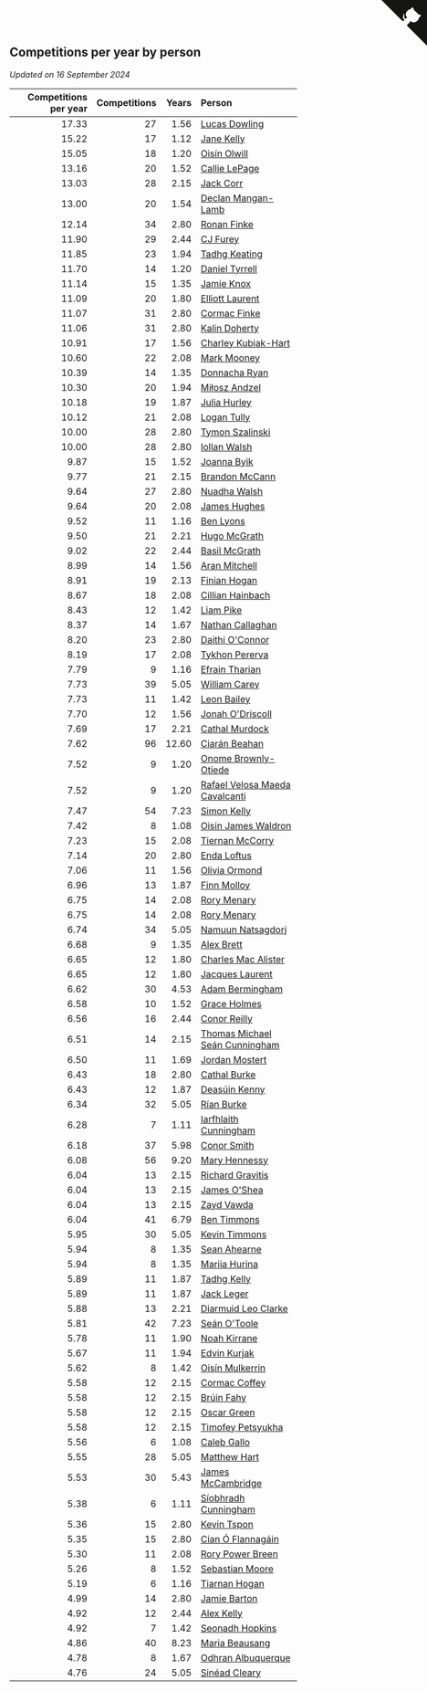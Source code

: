## Competitions per year by person

*Updated on 16 September 2024*

| Competitions per year | Competitions | Years | Person |
| ---: | ---: | ---: | :--- |
| 17.33 | 27 | 1.56 | [Lucas Dowling](https://www.worldcubeassociation.org/persons/2023DOWL01) |
| 15.22 | 17 | 1.12 | [Jane Kelly](https://www.worldcubeassociation.org/persons/2023KELL23) |
| 15.05 | 18 | 1.20 | [Oisín Olwill](https://www.worldcubeassociation.org/persons/2023OLWI01) |
| 13.16 | 20 | 1.52 | [Callie LePage](https://www.worldcubeassociation.org/persons/2023LEPA01) |
| 13.03 | 28 | 2.15 | [Jack Corr](https://www.worldcubeassociation.org/persons/2022CORR06) |
| 13.00 | 20 | 1.54 | [Declan Mangan-Lamb](https://www.worldcubeassociation.org/persons/2023MANG02) |
| 12.14 | 34 | 2.80 | [Ronan Finke](https://www.worldcubeassociation.org/persons/2021FINK02) |
| 11.90 | 29 | 2.44 | [CJ Furey](https://www.worldcubeassociation.org/persons/2022FURE01) |
| 11.85 | 23 | 1.94 | [Tadhg Keating](https://www.worldcubeassociation.org/persons/2022KEAT02) |
| 11.70 | 14 | 1.20 | [Daniel Tyrrell](https://www.worldcubeassociation.org/persons/2023TYRR01) |
| 11.14 | 15 | 1.35 | [Jamie Knox](https://www.worldcubeassociation.org/persons/2023KNOX02) |
| 11.09 | 20 | 1.80 | [Elliott Laurent](https://www.worldcubeassociation.org/persons/2022LAUR09) |
| 11.07 | 31 | 2.80 | [Cormac Finke](https://www.worldcubeassociation.org/persons/2021FINK01) |
| 11.06 | 31 | 2.80 | [Kalin Doherty](https://www.worldcubeassociation.org/persons/2021DOHE02) |
| 10.91 | 17 | 1.56 | [Charley Kubiak-Hart](https://www.worldcubeassociation.org/persons/2023KUBI01) |
| 10.60 | 22 | 2.08 | [Mark Mooney](https://www.worldcubeassociation.org/persons/2022MOON08) |
| 10.39 | 14 | 1.35 | [Donnacha Ryan](https://www.worldcubeassociation.org/persons/2023RYAN04) |
| 10.30 | 20 | 1.94 | [Miłosz Andzel](https://www.worldcubeassociation.org/persons/2022ANDZ01) |
| 10.18 | 19 | 1.87 | [Julia Hurley](https://www.worldcubeassociation.org/persons/2022HURL02) |
| 10.12 | 21 | 2.08 | [Logan Tully](https://www.worldcubeassociation.org/persons/2022TULL02) |
| 10.00 | 28 | 2.80 | [Tymon Szalinski](https://www.worldcubeassociation.org/persons/2021SZAL01) |
| 10.00 | 28 | 2.80 | [Iollan Walsh](https://www.worldcubeassociation.org/persons/2021WALS03) |
| 9.87 | 15 | 1.52 | [Joanna Byik](https://www.worldcubeassociation.org/persons/2023BYIK01) |
| 9.77 | 21 | 2.15 | [Brandon McCann](https://www.worldcubeassociation.org/persons/2022MCCA04) |
| 9.64 | 27 | 2.80 | [Nuadha Walsh](https://www.worldcubeassociation.org/persons/2021WALS04) |
| 9.64 | 20 | 2.08 | [James Hughes](https://www.worldcubeassociation.org/persons/2022HUGH08) |
| 9.52 | 11 | 1.16 | [Ben Lyons](https://www.worldcubeassociation.org/persons/2023LYON02) |
| 9.50 | 21 | 2.21 | [Hugo McGrath](https://www.worldcubeassociation.org/persons/2022MCGR02) |
| 9.02 | 22 | 2.44 | [Basil McGrath](https://www.worldcubeassociation.org/persons/2022MCGR01) |
| 8.99 | 14 | 1.56 | [Aran Mitchell](https://www.worldcubeassociation.org/persons/2023MITC04) |
| 8.91 | 19 | 2.13 | [Finian Hogan](https://www.worldcubeassociation.org/persons/2022HOGA01) |
| 8.67 | 18 | 2.08 | [Cillian Hainbach](https://www.worldcubeassociation.org/persons/2022HAIN04) |
| 8.43 | 12 | 1.42 | [Liam Pike](https://www.worldcubeassociation.org/persons/2023PIKE03) |
| 8.37 | 14 | 1.67 | [Nathan Callaghan](https://www.worldcubeassociation.org/persons/2023CALL01) |
| 8.20 | 23 | 2.80 | [Daithi O'Connor](https://www.worldcubeassociation.org/persons/2021OCON01) |
| 8.19 | 17 | 2.08 | [Tykhon Pererva](https://www.worldcubeassociation.org/persons/2022PERE32) |
| 7.79 | 9 | 1.16 | [Efrain Tharian](https://www.worldcubeassociation.org/persons/2023THAR03) |
| 7.73 | 39 | 5.05 | [William Carey](https://www.worldcubeassociation.org/persons/2019CARE02) |
| 7.73 | 11 | 1.42 | [Leon Bailey](https://www.worldcubeassociation.org/persons/2023BAIL04) |
| 7.70 | 12 | 1.56 | [Jonah O'Driscoll](https://www.worldcubeassociation.org/persons/2023ODRI01) |
| 7.69 | 17 | 2.21 | [Cathal Murdock](https://www.worldcubeassociation.org/persons/2022MURD01) |
| 7.62 | 96 | 12.60 | [Ciarán Beahan](https://www.worldcubeassociation.org/persons/2012BEAH01) |
| 7.52 | 9 | 1.20 | [Onome Brownly-Otiede](https://www.worldcubeassociation.org/persons/2023BROW36) |
| 7.52 | 9 | 1.20 | [Rafael Velosa Maeda Cavalcanti](https://www.worldcubeassociation.org/persons/2023CAVA03) |
| 7.47 | 54 | 7.23 | [Simon Kelly](https://www.worldcubeassociation.org/persons/2017KELL08) |
| 7.42 | 8 | 1.08 | [Oisin James Waldron](https://www.worldcubeassociation.org/persons/2023WALD04) |
| 7.23 | 15 | 2.08 | [Tiernan McCorry](https://www.worldcubeassociation.org/persons/2022MCCO09) |
| 7.14 | 20 | 2.80 | [Enda Loftus](https://www.worldcubeassociation.org/persons/2021LOFT01) |
| 7.06 | 11 | 1.56 | [Olivia Ormond](https://www.worldcubeassociation.org/persons/2023ORMO02) |
| 6.96 | 13 | 1.87 | [Finn Molloy](https://www.worldcubeassociation.org/persons/2022MOLL03) |
| 6.75 | 14 | 2.08 | [Rory Menary](https://www.worldcubeassociation.org/persons/2022MENA01) |
| 6.75 | 14 | 2.08 | [Rory Menary](https://www.worldcubeassociation.org/persons/2022MENA01) |
| 6.74 | 34 | 5.05 | [Namuun Natsagdorj](https://www.worldcubeassociation.org/persons/2019NATS02) |
| 6.68 | 9 | 1.35 | [Alex Brett](https://www.worldcubeassociation.org/persons/2023BRET04) |
| 6.65 | 12 | 1.80 | [Charles Mac Alister](https://www.worldcubeassociation.org/persons/2022ALIS02) |
| 6.65 | 12 | 1.80 | [Jacques Laurent](https://www.worldcubeassociation.org/persons/2022LAUR10) |
| 6.62 | 30 | 4.53 | [Adam Bermingham](https://www.worldcubeassociation.org/persons/2020BERM02) |
| 6.58 | 10 | 1.52 | [Grace Holmes](https://www.worldcubeassociation.org/persons/2023HOLM04) |
| 6.56 | 16 | 2.44 | [Conor Reilly](https://www.worldcubeassociation.org/persons/2022REIL01) |
| 6.51 | 14 | 2.15 | [Thomas Michael Seán Cunningham](https://www.worldcubeassociation.org/persons/2022CUNN04) |
| 6.50 | 11 | 1.69 | [Jordan Mostert](https://www.worldcubeassociation.org/persons/2023MOST01) |
| 6.43 | 18 | 2.80 | [Cathal Burke](https://www.worldcubeassociation.org/persons/2021BURK03) |
| 6.43 | 12 | 1.87 | [Deasúin Kenny](https://www.worldcubeassociation.org/persons/2022KENN12) |
| 6.34 | 32 | 5.05 | [Rían Burke](https://www.worldcubeassociation.org/persons/2019BURK05) |
| 6.28 | 7 | 1.11 | [Iarfhlaith Cunningham](https://www.worldcubeassociation.org/persons/2023CUNN03) |
| 6.18 | 37 | 5.98 | [Conor Smith](https://www.worldcubeassociation.org/persons/2018SMIT37) |
| 6.08 | 56 | 9.20 | [Mary Hennessy](https://www.worldcubeassociation.org/persons/2015HENN02) |
| 6.04 | 13 | 2.15 | [Richard Gravitis](https://www.worldcubeassociation.org/persons/2022GRAV01) |
| 6.04 | 13 | 2.15 | [James O'Shea](https://www.worldcubeassociation.org/persons/2022OSHE01) |
| 6.04 | 13 | 2.15 | [Zayd Vawda](https://www.worldcubeassociation.org/persons/2022VAWD01) |
| 6.04 | 41 | 6.79 | [Ben Timmons](https://www.worldcubeassociation.org/persons/2017TIMM01) |
| 5.95 | 30 | 5.05 | [Kevin Timmons](https://www.worldcubeassociation.org/persons/2019TIMM01) |
| 5.94 | 8 | 1.35 | [Sean Ahearne](https://www.worldcubeassociation.org/persons/2023AHEA01) |
| 5.94 | 8 | 1.35 | [Mariia Hurina](https://www.worldcubeassociation.org/persons/2023HURI01) |
| 5.89 | 11 | 1.87 | [Tadhg Kelly](https://www.worldcubeassociation.org/persons/2022KELL21) |
| 5.89 | 11 | 1.87 | [Jack Leger](https://www.worldcubeassociation.org/persons/2022LEGE01) |
| 5.88 | 13 | 2.21 | [Diarmuid Leo Clarke](https://www.worldcubeassociation.org/persons/2022CLAR14) |
| 5.81 | 42 | 7.23 | [Seán O'Toole](https://www.worldcubeassociation.org/persons/2017OTOO03) |
| 5.78 | 11 | 1.90 | [Noah Kirrane](https://www.worldcubeassociation.org/persons/2022KIRR02) |
| 5.67 | 11 | 1.94 | [Edvin Kurjak](https://www.worldcubeassociation.org/persons/2022KURJ01) |
| 5.62 | 8 | 1.42 | [Oisín Mulkerrin](https://www.worldcubeassociation.org/persons/2023MULK01) |
| 5.58 | 12 | 2.15 | [Cormac Coffey](https://www.worldcubeassociation.org/persons/2022COFF01) |
| 5.58 | 12 | 2.15 | [Brúin Fahy](https://www.worldcubeassociation.org/persons/2022FAHY01) |
| 5.58 | 12 | 2.15 | [Oscar Green](https://www.worldcubeassociation.org/persons/2022GREE14) |
| 5.58 | 12 | 2.15 | [Timofey Petsyukha](https://www.worldcubeassociation.org/persons/2022PETS02) |
| 5.56 | 6 | 1.08 | [Caleb Gallo](https://www.worldcubeassociation.org/persons/2023GALL25) |
| 5.55 | 28 | 5.05 | [Matthew Hart](https://www.worldcubeassociation.org/persons/2019HART11) |
| 5.53 | 30 | 5.43 | [James McCambridge](https://www.worldcubeassociation.org/persons/2019MCCA09) |
| 5.38 | 6 | 1.11 | [Síobhradh Cunningham](https://www.worldcubeassociation.org/persons/2023CUNN04) |
| 5.36 | 15 | 2.80 | [Kevin Tspon](https://www.worldcubeassociation.org/persons/2021TSPO01) |
| 5.35 | 15 | 2.80 | [Cian Ó Flannagáin](https://www.worldcubeassociation.org/persons/2021OFLA01) |
| 5.30 | 11 | 2.08 | [Rory Power Breen](https://www.worldcubeassociation.org/persons/2022BREE02) |
| 5.26 | 8 | 1.52 | [Sebastian Moore](https://www.worldcubeassociation.org/persons/2023MOOR03) |
| 5.19 | 6 | 1.16 | [Tiarnan Hogan](https://www.worldcubeassociation.org/persons/2023HOGA04) |
| 4.99 | 14 | 2.80 | [Jamie Barton](https://www.worldcubeassociation.org/persons/2021BART03) |
| 4.92 | 12 | 2.44 | [Alex Kelly](https://www.worldcubeassociation.org/persons/2022KELL03) |
| 4.92 | 7 | 1.42 | [Seonadh Hopkins](https://www.worldcubeassociation.org/persons/2023HOPK01) |
| 4.86 | 40 | 8.23 | [Maria Beausang](https://www.worldcubeassociation.org/persons/2016BEAU03) |
| 4.78 | 8 | 1.67 | [Odhran Albuquerque](https://www.worldcubeassociation.org/persons/2023ALBU01) |
| 4.76 | 24 | 5.05 | [Sinéad Cleary](https://www.worldcubeassociation.org/persons/2019CLEA04) |


<a href="https://github.com/simonkellly/wca_statistics_ireland" class="github-corner" aria-label="View source on Github"><svg width="80" height="80" viewBox="0 0 250 250" style="fill:#151513; color:#fff; position: absolute; top: 0; border: 0; right: 0;" aria-hidden="true"><path d="M0,0 L115,115 L130,115 L142,142 L250,250 L250,0 Z"></path><path d="M128.3,109.0 C113.8,99.7 119.0,89.6 119.0,89.6 C122.0,82.7 120.5,78.6 120.5,78.6 C119.2,72.0 123.4,76.3 123.4,76.3 C127.3,80.9 125.5,87.3 125.5,87.3 C122.9,97.6 130.6,101.9 134.4,103.2" fill="currentColor" style="transform-origin: 130px 106px;" class="octo-arm"></path><path d="M115.0,115.0 C114.9,115.1 118.7,116.5 119.8,115.4 L133.7,101.6 C136.9,99.2 139.9,98.4 142.2,98.6 C133.8,88.0 127.5,74.4 143.8,58.0 C148.5,53.4 154.0,51.2 159.7,51.0 C160.3,49.4 163.2,43.6 171.4,40.1 C171.4,40.1 176.1,42.5 178.8,56.2 C183.1,58.6 187.2,61.8 190.9,65.4 C194.5,69.0 197.7,73.2 200.1,77.6 C213.8,80.2 216.3,84.9 216.3,84.9 C212.7,93.1 206.9,96.0 205.4,96.6 C205.1,102.4 203.0,107.8 198.3,112.5 C181.9,128.9 168.3,122.5 157.7,114.1 C157.9,116.9 156.7,120.9 152.7,124.9 L141.0,136.5 C139.8,137.7 141.6,141.9 141.8,141.8 Z" fill="currentColor" class="octo-body"></path></svg></a><style>.github-corner:hover .octo-arm{animation:octocat-wave 560ms ease-in-out}@keyframes octocat-wave{0%,100%{transform:rotate(0)}20%,60%{transform:rotate(-25deg)}40%,80%{transform:rotate(10deg)}}@media (max-width:500px){.github-corner:hover .octo-arm{animation:none}.github-corner .octo-arm{animation:octocat-wave 560ms ease-in-out}}</style>
